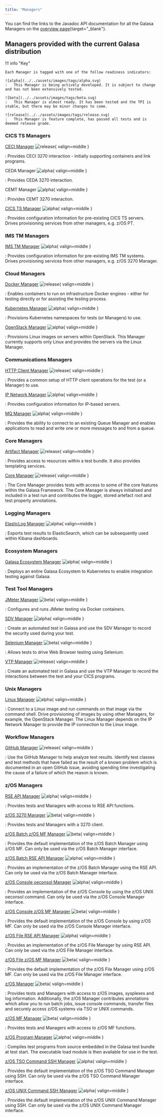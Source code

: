 ```yaml
---
title: "Managers"
---
```


You can find the links to the Javadoc API documentation for all the Galasa Managers on the [overview page](https://javadoc.galasa.dev/){target="_blank"}.


## Managers provided with the current Galasa distribution

!!! info "Key"

    Each Manager is tagged with one of the follow readiness indicators:

    ![alpha](../../assets/images/tags/alpha.svg)
    :   This Manager is being actively developed. It is subject to change and has not been extensively tested.

    ![beta](../../assets/images/tags/beta.svg)
    :   This Manager is almost ready. It has been tested and the TPI is stable, but there may be minor changes to come.

    ![release](../../assets/images/tags/release.svg)
    :   This Manager is feature complete, has passed all tests and is deemed release grade.


### CICS TS Managers

[CECI Manager](./cics-ts-managers/cics-ts-ceci-manager.md) ![release](../../assets/images/tags/release.svg){ valign=middle }
    
:   Provides CECI 3270 interaction - initially supporting containers and link programs.


CEDA Manager ![alpha](../../assets/images/tags/alpha.svg){ valign=middle }

:   Provides CEDA 3270 interaction.


CEMT Manager ![alpha](../../assets/images/tags/alpha.svg){ valign=middle }

:   Provides CEMT 3270 interaction.


[CICS TS Manager](./cics-ts-managers/cics-ts-manager.md) ![alpha](../../assets/images/tags/alpha.svg){ valign=middle }

:   Provides configuration information for pre-existing CICS TS servers.
    Drives provisioning services from other managers, e.g. z/OS PT.


### IMS TM Managers

[IMS TM Manager](./ims-tm-managers/ims-tm-manager.md) ![alpha](../../assets/images/tags/alpha.svg){ valign=middle }

:   Provides configuration information for pre-existing IMS TM systems.
    Drives provisioning services from other managers, e.g. z/OS 3270 Manager.


### Cloud Managers

[Docker Manager](./cloud-managers/docker-manager.md) ![release](../../assets/images/tags/release.svg){ valign=middle }

:   Enables containers to run on infrastructure Docker engines - either for testing directly or for assisting the testing process.


[Kubernetes Manager](./cloud-managers/kubernetes-manager.md) ![alpha](../../assets/images/tags/alpha.svg){ valign=middle }

:   Provisions Kubernetes namespaces for tests (or Managers) to use.


[OpenStack Manager](./cloud-managers/open-stack-manager.md) ![alpha](../../assets/images/tags/alpha.svg){ valign=middle }

:   Provisions Linux images on  servers within OpenStack.
    This Manager currently supports only Linux and provides the servers via the Linux Manager.


### Communications Managers

[HTTP Client Manager](./communications-managers/http-client-manager.md) ![release](../../assets/images/tags/release.svg){ valign=middle }

:   Provides a common setup of HTTP client operations for the test (or a Manager) to use.


[IP Network Manager](./communications-managers/ipnetwork-manager.md) ![alpha](../../assets/images/tags/alpha.svg){ valign=middle }

:   Provides configuration information for IP-based servers.


[MQ Manager](./communications-managers/mq-manager.md) ![alpha](../../assets/images/tags/alpha.svg){ valign=middle }

:   Provides the ability to connect to an existing Queue Manager and enables applications to read and write one or more messages to and from a queue.


### Core Managers

[Artifact Manager](./core-managers/artifact-manager.md) ![release](../../assets/images/tags/release.svg){ valign=middle }

:   Provides access to resources within a test bundle. It also provides templating services.


[Core Manager](./core-managers/core-manager.md) ![release](../../assets/images/tags/release.svg){ valign=middle }

:   The Core Manager provides tests with access to some of the core features within the Galasa Framework.
    The Core Manager is always initialised and included in a test run and contributes the logger, stored artefact root and test property annotations.


### Logging Managers

[ElasticLog Manager](./logging-managers/elasticlog-manager.md) ![alpha](../../assets/images/tags/alpha.svg){ valign=middle }

:   Exports test results to ElasticSearch, which can be subsequently used within Kibana dashboards.


### Ecosystem Managers

[Galasa Ecosystem Manager](./ecosystem-managers/galasa-ecosystem-manager.md) ![alpha](../../assets/images/tags/alpha.svg){ valign=middle }

:   Deploys an entire Galasa Ecosystem to Kubernetes to enable integration testing against Galasa.


### Test Tool Managers

[JMeter Manager](./test-tool-managers/jmeter-manager.md) ![beta](../../assets/images/tags/beta.svg){ valign=middle }

:   Configures and runs JMeter testing via Docker containers.


[SDV Manager](./test-tool-managers/sdv-manager.md) ![alpha](../../assets/images/tags/alpha.svg){ valign=middle }

:   Create an automated test in Galasa and use the SDV Manager to record the security used during your test.


[Selenium Manager](./test-tool-managers/selenium-manager.md) ![beta](../../assets/images/tags/beta.svg){ valign=middle }

:   Allows tests to drive Web Browser testing using Selenium.


[VTP Manager](./test-tool-managers/vtp-manager.md) ![release](../../assets/images/tags/release.svg){ valign=middle }

:   Create an automated test in Galasa and use the VTP Manager to record the interactions between the test and your CICS programs.


### Unix Managers

[Linux Manager](./unix-managers/linux-manager.md) ![alpha](../../assets/images/tags/alpha.svg){ valign=middle }

:   Connect to a Linux image and run commands on that image via the command shell.
    Drive provisioning of images by using other Managers, for example, the OpenStack Manager.
    The Linux Manager depends on the IP Network Manager to provide the IP connection to the Linux image.


### Workflow Managers

[GitHub Manager](./workflow-managers/github-manager.md) ![release](../../assets/images/tags/release.svg){ valign=middle }

:   Use the GitHub Manager to help analyze test results.
    Identify test classes and test methods that have failed as the result of a known problem which is documented in an open GitHub issue, avoiding spending time investigating the cause of a failure of which the reason is known.


### z/OS Managers

[RSE API Manager](./zos-managers/rse-api-manager.md) ![alpha](../../assets/images/tags/alpha.svg){ valign=middle }

:   Provides tests and Managers with access to RSE API functions.


[z/OS 3270 Manager](./zos-managers/zos3270terminal-manager.md) ![beta](../../assets/images/tags/beta.svg){ valign=middle }

:   Provides tests and Managers with a 3270 client.


[z/OS Batch z/OS MF Manager](./zos-managers/zos-batch-zos-mf-manager.md) ![beta](../../assets/images/tags/beta.svg){ valign=middle }

:   Provides the default implementation of the z/OS Batch Manager using z/OS MF.
    Can only be used via the z/OS Batch Manager interface.       


[z/OS Batch RSE API Manager](./zos-managers/zos-batch-rse-api-manager.md) ![alpha](../../assets/images/tags/alpha.svg){ valign=middle }

:   Provides an implementation of the z/OS Batch Manager using the RSE API.
    Can only be used via the z/OS Batch Manager interface.


[z/OS Console oeconsol Manager](./zos-managers/zos-console-oeconsol-manager.md) ![alpha](../../assets/images/tags/alpha.svg){ valign=middle }

:   Provides an implementation of the z/OS Console by using the z/OS UNIX oeconsol command.
    Can only be used via the z/OS Console Manager interface.                                                                               


[z/OS Console z/OS MF Manager](./zos-managers/zos-console-zos-mf-manager.md) ![beta](../../assets/images/tags/beta.svg){ valign=middle }

:   Provides the default implementation of the z/OS Console by using z/OS MF.
    Can only be used via the z/OS Console Manager interface.


[z/OS File RSE API Manager](./zos-managers/zos-file-rse-api-manager.md) ![alpha](../../assets/images/tags/alpha.svg){ valign=middle }

:   Provides an implementation of the z/OS File Manager by using RSE API.
    Can only be used via the z/OS File Manager interface.


[z/OS File z/OS MF Manager](./zos-managers/zos-file-zos-mf-manager.md) ![beta](../../assets/images/tags/beta.svg){ valign=middle }

:   Provides the default implementation of the z/OS File Manager using z/OS MF.
    Can only be used via the z/OS File Manager interface.                        


[z/OS Manager](./zos-managers/zos-manager.md) ![beta](../../assets/images/tags/beta.svg){ valign=middle }

:   Provides tests and Managers with access to z/OS images, sysplexes and log information.
    Additionally, the z/OS Manager contributes annotations which allow you to run batch jobs, issue console commands, transfer files and securely access z/OS systems via TSO or UNIX commands.


[z/OS MF Manager](./zos-managers/zos-mf-manager.md) ![beta](../../assets/images/tags/beta.svg){ valign=middle }

:   Provides tests and Managers with access to z/OS MF functions.


[z/OS Program Manager](./zos-managers/zos-program-manager.md) ![alpha](../../assets/images/tags/alpha.svg){ valign=middle }

:   Compiles test programs from source embedded in the Galasa test bundle at test start.
    The executable load module is then available for use in the test.


[z/OS TSO Command SSH Manager](./zos-managers/zos-tso-command-ssh-manager.md) ![alpha](../../assets/images/tags/alpha.svg){ valign=middle }

:   Provides the default implementation of the z/OS TSO Command Manager using SSH.
    Can only be used via the z/OS TSO Command Manager interface.


[z/OS UNIX Command SSH Manager](./zos-managers/zos-unix-command-ssh-manager.md) ![alpha](../../assets/images/tags/alpha.svg){ valign=middle }

:   Provides the default implementation of the z/OS UNIX Command Manager using SSH.
    Can only be used via the z/OS UNIX Command Manager interface.
